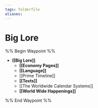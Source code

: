 ```yaml
---
tags: folderfile
aliases:
---
```


# Big Lore
%% Begin Waypoint %%
- **[[Big Lore]]**
	- **[[Economy Pages]]**
	- **[[Language]]**
	- [[Prime Timeline]]
	- **[[Texts]]**
	- [[The Worldwide Calendar Systems]]
	- **[[World Wide Happenings]]**

%% End Waypoint %%
